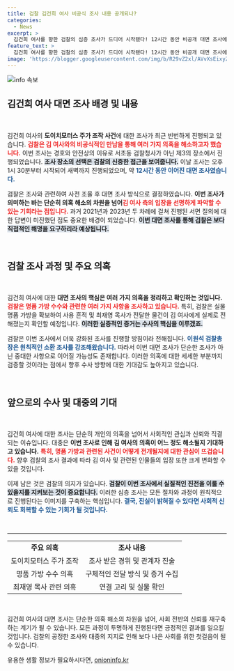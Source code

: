 ```yaml
---
title: 검찰 김건희 여사 비공식 조사 내용 공개되나?
categories:
  - News
excerpt: >
  김건희 여사를 향한 검찰의 심층 조사가 드디어 시작됐다! 12시간 동안 비공개 대면 조사에서 드러날 의혹의 진실은? 명품가방과 주가조작 연루의 그치지 않는 파장, 지금 바로 확인해보세요!
feature_text: >
  김건희 여사를 향한 검찰의 심층 조사가 드디어 시작됐다! 12시간 동안 비공개 대면 조사에서 드러날 의혹의 진실은? 명품가방과 주가조작 연루의 그치지 않는 파장, 지금 바로 확인해보세요!
image: 'https://blogger.googleusercontent.com/img/b/R29vZ2xl/AVvXsEixyZcFfHzMRdzZMjFBmAUKJYCLCGyLL1o632UiGVXcaFdKo_bkvkuCioo0uUKlGfBVcT3P84aROyZIXSBEx3Aw5nCQ3pTgDom1WDC4m8eifvWiAmWEEVb4x6G_l8C0QH225ldMjyaFvpxGEBGNO37VmDTDMHGhJPq73UglMfDca1-0aw/s1600/blogspot.png'
---
```


<p><img src="https://blogger.googleusercontent.com/img/b/R29vZ2xl/AVvXsEixyZcFfHzMRdzZMjFBmAUKJYCLCGyLL1o632UiGVXcaFdKo_bkvkuCioo0uUKlGfBVcT3P84aROyZIXSBEx3Aw5nCQ3pTgDom1WDC4m8eifvWiAmWEEVb4x6G_l8C0QH225ldMjyaFvpxGEBGNO37VmDTDMHGhJPq73UglMfDca1-0aw/s1600/blogspot.png" alt="info 속보" /></p>

<h2 data-ke-size="size26">김건희 여사 대면 조사 배경 및 내용</h2>

<p data-ke-size="size16">&nbsp;</p>

<p>김건희 여사의 <b>도이치모터스 주가 조작 사건</b>에 대한 조사가 최근 빈번하게 진행되고 있습니다. <b><span style="color: #ee2323;">검찰은 김 여사와의 비공식적인 만남을 통해 여러 가지 의혹을 해소하고자 했습니다.</span></b> 이번 조사는 경호와 안전상의 이유로 서초동 검찰청사가 아닌 제3의 장소에서 진행되었습니다. <b><span style="background-color: #21538527;">조사 장소의 선택은 검찰의 신중한 접근을 보여줍니다.</span></b> 이날 조사는 오후 1시 30분부터 시작되어 새벽까지 진행되었으며, 약 <b><span style="color: #1a5490;">12시간 동안 이어진 대면 조사였습니다.</span></b></p>

<p>검찰은 조사와 관련하여 사전 조율 후 대면 조사 방식으로 결정하였습니다. <b>이번 조사가 의미하는 바는 단순히 의혹 해소의 차원을 넘어</b><b><span style="color: #ee2323;">김 여사 측의 입장을 선명하게 파악할 수 있는 기회라는 점입니다.</span></b> 과거 2021년과 2023년 두 차례에 걸쳐 진행된 서면 질의에 대한 답변이 미진했던 점도 중요한 배경이 되었습니다. <b><span style="background-color: #21538527;">이번 대면 조사를 통해 검찰은 보다 직접적인 해명을 요구하리라 예상됩니다.</span></b></p>

<p data-ke-size="size16">&nbsp;</p>

<h2 data-ke-size="size26">검찰 조사 과정 및 주요 의혹</h2>

<p data-ke-size="size16">&nbsp;</p>

<p>김건희 여사에 대한 <b>대면 조사의 핵심은 여러 가지 의혹을 정리하고 확인하는 것입니다.</b> <b><span style="color: #ee2323;">검찰은 명품 가방 수수와 관련한 여러 가지 사항을 조사하고 있습니다.</span></b> 특히, 검찰은 실물 명품 가방을 확보하여 사용 흔적 및 최재영 목사가 전달한 물건이 김 여사에게 실제로 전해졌는지 확인할 예정입니다. <b><span style="background-color: #21538527;">이러한 실증적인 증거는 수사의 핵심을 이루겠죠.</span></b></p>

<p>검찰은 이번 조사에서 더욱 강화된 조사를 진행할 방침이라 전해집니다. <b><span style="color: #1a5490;">이원석 검찰총장은 원칙적인 소환 조사를 강조해왔습니다.</span></b> 따라서 이번 대면 조사가 단순한 조사가 아닌 중대한 사항으로 이어질 가능성도 존재합니다. 이러한 의혹에 대한 세세한 부분까지 검증할 것이라는 점에서 향후 수사 방향에 대한 기대감도 높아지고 있습니다.</p>

<p data-ke-size="size16">&nbsp;</p>

<h2 data-ke-size="size26">앞으로의 수사 및 대중의 기대</h2>

<p data-ke-size="size16">&nbsp;</p>

<p>김건희 여사에 대한 조사는 단순히 개인의 의혹을 넘어서 사회적인 관심과 신뢰와 직결되는 이슈입니다. 대중은 <b>이번 조사로 인해 김 여사의 의혹이 어느 정도 해소될지 기대하고 있습니다.</b> <b><span style="color: #ee2323;">특히, 명품 가방과 관련된 사건이 어떻게 전개될지에 대한 관심이 뜨겁습니다.</span></b> 향후 검찰의 조사 결과에 따라 김 여사 및 관련된 인물들의 입장 또한 크게 변화할 수 있을 것입니다.</p>

<p>이제 남은 것은 검찰의 의지가 있습니다. <b><span style="background-color: #21538527;">검찰이 이번 조사에서 실질적인 진전을 이룰 수 있을지를 지켜보는 것이 중요합니다.</span></b> 이러한 심층 조사는 모든 절차와 과정이 원칙적으로 진행된다는 이미지를 구축하는 핵심입니다. <b><span style="color: #1a5490;">결국, 진실이 밝혀질 수 있다면 사회적 신뢰도 회복할 수 있는 기회가 될 것입니다.</span></b></p>

<p data-ke-size="size16">&nbsp;</p>

<hr>

<table style="width: 100%;">
<tr>
<td style="text-align: center; height: 17px;"><b>주요 의혹</b></td>
<td style="text-align: center; height: 17px;"><b>조사 내용</b></td>
</tr>
<tr>
<td style="text-align: center; height: 17px;">도이치모터스 주가 조작</td>
<td style="text-align: center; height: 17px;">조사 받은 경위 및 관계자 진술</td>
</tr>
<tr>
<td style="text-align: center; height: 17px;">명품 가방 수수 의혹</td>
<td style="text-align: center; height: 17px;">구체적인 전달 방식 및 증거 수집</td>
</tr>
<tr>
<td style="text-align: center; height: 17px;">최재영 목사 관련 의혹</td>
<td style="text-align: center; height: 17px;">연결 고리 및 실물 확인</td>
</tr>
</table>

<p data-ke-size="size16">&nbsp;</p> 

<p>김건희 여사의 대면 조사는 단순한 의혹 해소의 차원을 넘어, 사회 전반의 신뢰를 재구축하는 계기가 될 수 있습니다. 모든 과정이 투명하게 진행된다면 긍정적인 결과를 일으킬 것입니다. 검찰의 공정한 조사와 대중의 지지로 인해 보다 나은 사회를 위한 첫걸음이 될 수 있습니다.</p>
유용한 생활 정보가 필요하시다면, <a href="https://onioninfo.kr" rel="dofollow">onioninfo.kr</a>


